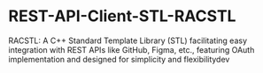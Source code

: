 # REST-API-Client-STL-RACSTL
RACSTL: A C++ Standard Template Library (STL) facilitating easy integration with REST APIs like GitHub, Figma, etc., featuring OAuth implementation and designed for simplicity and flexibilitydev
